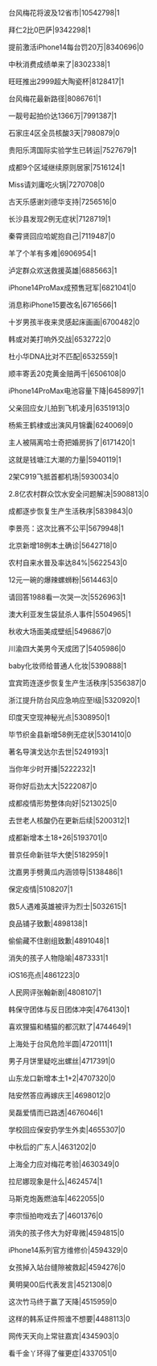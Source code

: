 台风梅花将波及12省市|10542798|1

拜仁2比0巴萨|9342298|1

提前激活iPhone14每台罚20万|8340696|0

中秋消费成绩单来了|8302338|1

旺旺推出2999超大陶瓷杯|8128417|1

台风梅花最新路径|8086761|1

一靓号起拍价达1366万|7991387|1

石家庄4区全员核酸3天|7980879|0

贵阳乐湾国际实验学生已转运|7527679|1

成都9个区域继续原则居家|7516124|1

Miss请刘庸吃火锅|7270708|0

古天乐感谢刘德华支持|7256516|0

长沙县发现2例无症状|7128719|1

秦霄贤回应哈妮抱自己|7119487|0

羊了个羊有多难|6906954|1

泸定群众欢送救援英雄|6885663|1

iPhone14ProMax成预售冠军|6821041|0

消息称iPhone15要改名|6716566|1

十岁男孩半夜来灵感起床画画|6700482|0

韩或对美打响外交战|6532722|0

杜小华DNA比对不匹配|6532559|1

顺丰寄丢20克黄金赔两千|6506108|0

iPhone14ProMax电池容量下降|6458997|1

父亲回应女儿拍到飞机凌月|6351913|0

杨紫王鹤棣或出演风月锦囊|6240069|0

主人被隔离哈士奇把婚房拆了|6171420|1

这就是钱塘江大潮的力量|5940119|1

2架C919飞抵首都机场|5930034|0

2.8亿农村群众饮水安全问题解决|5908813|0

成都逐步恢复生产生活秩序|5839843|0

李景亮：这次比赛不公平|5679948|1

北京新增18例本土确诊|5642718|0

农村自来水普及率达84%|5622543|0

12元一碗的爆辣螺蛳粉|5614463|0

请回答1988看一次哭一次|5526963|1

澳大利亚发生袋鼠杀人事件|5504965|1

秋收大场面美成壁纸|5496867|0

川渝四大美男今天成团了|5405986|0

baby化妆师给普通人化妆|5390888|1

宜宾筠连逐步恢复生产生活秩序|5356387|0

浙江提升防台风应急响应至Ⅰ级|5320920|1

印度天空现神秘光点|5308950|1

毕节织金县新增58例无症状|5301410|0

著名导演戈达尔去世|5249193|1

当你年少时开播|5222232|1

哥你好后劲太大|5222087|0

成都疫情形势整体向好|5213025|0

去世老人核酸仍在更新后续|5200312|1

成都新增本土18+26|5193701|0

普京任命新驻华大使|5182959|1

沈嘉男手劈黄瓜内涵领导|5138486|1

保定疫情|5108207|1

救5人遇难英雄被评为烈士|5032615|1

良品铺子致歉|4898138|1

偷偷藏不住剧组致歉|4891048|1

消失的孩子人物隐喻|4873331|1

iOS16亮点|4861223|0

人民网评张翰新剧|4808107|1

韩保守团体与反日团体冲突|4764130|1

喜欢狸猫和橘猫的都沉默了|4744649|1

上海处于台风危险半圆|4720111|1

男子月饼里疑吃出螺丝|4717391|0

山东龙口新增本土1+2|4707320|0

陆安然答应再嫁庆王|4698012|0

吴磊爱情而已路透|4676046|1

学校回应保安扔学生外卖|4655307|0

中秋后的广东人|4631202|0

上海全力应对梅花考验|4630349|0

拉尼娜现象是什么|4624574|1

马斯克炮轰燃油车|4622055|0

李宗恒拍吻戏去了|4601376|0

消失的孩子佟大为好卑微|4594815|0

iPhone14系列官方维修价|4594329|0

女孩掉入站台缝隙被救起|4594276|0

黄明昊00后代表发言|4521308|0

这次竹马终于赢了天降|4515959|0

这样的韩系证件照谁不想要|4488113|0

网传天天向上常驻嘉宾|4345903|0

看千金丫环得了催更症|4337051|0

